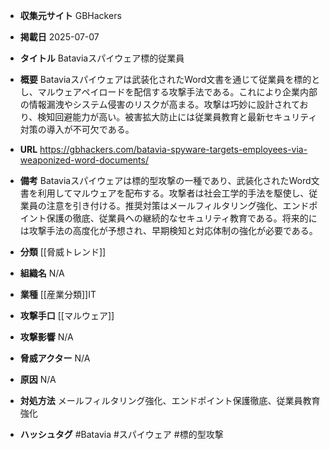 - **収集元サイト**
GBHackers

- **掲載日**
2025-07-07

- **タイトル**
Bataviaスパイウェア標的従業員

- **概要**
Bataviaスパイウェアは武装化されたWord文書を通じて従業員を標的とし、マルウェアペイロードを配信する攻撃手法である。これにより企業内部の情報漏洩やシステム侵害のリスクが高まる。攻撃は巧妙に設計されており、検知回避能力が高い。被害拡大防止には従業員教育と最新セキュリティ対策の導入が不可欠である。

- **URL**
https://gbhackers.com/batavia-spyware-targets-employees-via-weaponized-word-documents/

- **備考**
Bataviaスパイウェアは標的型攻撃の一種であり、武装化されたWord文書を利用してマルウェアを配布する。攻撃者は社会工学的手法を駆使し、従業員の注意を引き付ける。推奨対策はメールフィルタリング強化、エンドポイント保護の徹底、従業員への継続的なセキュリティ教育である。将来的には攻撃手法の高度化が予想され、早期検知と対応体制の強化が必要である。

- **分類**
[[脅威トレンド]]

- **組織名**
N/A

- **業種**
[[産業分類]]IT

- **攻撃手口**
[[マルウェア]]

- **攻撃影響**
N/A

- **脅威アクター**
N/A

- **原因**
N/A

- **対処方法**
メールフィルタリング強化、エンドポイント保護徹底、従業員教育強化

- **ハッシュタグ**
#Batavia #スパイウェア #標的型攻撃
